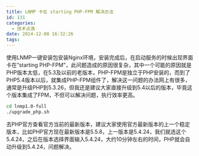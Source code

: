```yaml
---
title: LNMP 卡在 starting PHP-FPM 解决办法
id: 131
categories:
  - 技术点滴
date: 2014-12-08 16:32:26
tags:
---
```


使用LNMP一键安装包安装Nginx环境，安装完成后，在启动服务的时候出现界面卡在“starting PHP-FPM”，此问题造成的原因很复杂，其中一个可能的原因就是PHP版本太低，在5.3及以前的老版本，PHP-FPM是独立于PHP安装的，而到了PHP5.4版本以后，就集成PHP-FPM组件了，解决这一问题的办法网上有很多，通常是升级PHP到5.3.26，但我还是建议大家直接升级到5.4以后的版本，毕竟这个版本集成了FPM，不但可以解决问题，执行效率更高。
<!--more-->
```bash
cd lnmp1.0-full
./upgrade_php.sh
```
去PHP官方查看官方当前的最新版本，建议大家使用官方最新版本的上一个稳定版本，比如PHP官方现在最新版本是5.5.8，上一版本是5.4.24，我们就选这个5.4.24，之后在版本选择界面输入5.4.24，大约10分钟左右的时间，PHP就会自动升级到5.4.24，问题解决。